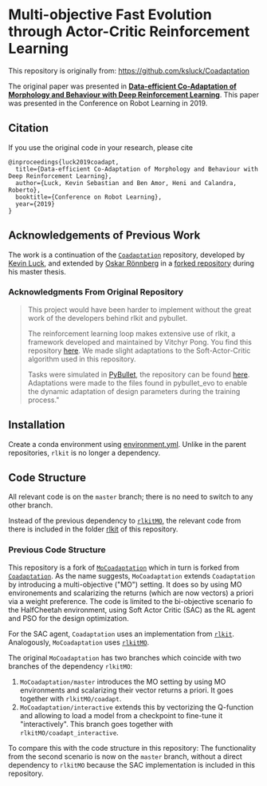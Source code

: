 # Multi-objective Fast Evolution through Actor-Critic Reinforcement Learning
This repository is originally from: https://github.com/ksluck/Coadaptation

The original paper was presented in [**Data-efficient Co-Adaptation of Morphology and Behaviour with Deep Reinforcement Learning**](https://research.fb.com/publications/data-efficient-co-adaptation-of-morphology-and-behaviour-with-deep-reinforcement-learning/).
This paper was presented in the Conference on Robot Learning in 2019.

## Citation
If you use the original code in your research, please cite
```
@inproceedings{luck2019coadapt,
  title={Data-efficient Co-Adaptation of Morphology and Behaviour with Deep Reinforcement Learning},
  author={Luck, Kevin Sebastian and Ben Amor, Heni and Calandra, Roberto},
  booktitle={Conference on Robot Learning},
  year={2019}
}
```

## Acknowledgements of Previous Work
The work is a continuation of the [`Coadaptation`](https://github.com/ksluck/Coadaptation) repository, developed by [Kevin Luck](https://github.com/ksluck), and extended by [Oskar Rönnberg](https://github.com/psyberprimate) in a [forked repository](https://github.com/psyberprimate/MoCoadaptation) during his master thesis.

### Acknowledgments From Original Repository

> This project would have been harder to implement without the great work of
> the developers behind rlkit and pybullet.
>
> The reinforcement learning loop makes extensive use of rlkit, a framework developed
> and maintained by Vitchyr Pong. You find this repository [here](https://github.com/vitchyr/rlkit).
> We made slight adaptations to the Soft-Actor-Critic algorithm used in this repository.
>
> Tasks were simulated in [PyBullet](https://pybullet.org/wordpress/), the
> repository can be found [here](https://github.com/bulletphysics/bullet3/tree/master/examples/pybullet).
> Adaptations were made to the files found in pybullet_evo to enable the dynamic adaptation
> of design parameters during the training process."

## Installation

Create a conda environment using [environment.yml](environment.yml). Unlike in the parent repositories, `rlkit` is no longer a dependency. 

## Code Structure

All relevant code is on the `master` branch; there is no need to switch to any other branch.

Instead of the previous dependency to [`rlkitMO`](https://github.com/psyberprimate/rlkitMO), the relevant code from there is included in the folder [rlkit](/rlkit) of this repository.

### Previous Code Structure

This repository is a fork of [`MoCoadaptation`](https://github.com/psyberprimate/MoCoadaptation) which in turn is forked from [`Coadaptation`](https://github.com/ksluck/Coadaptation). As the name suggests, `MoCoadaptation` extends `Coadaptation` by introducing a multi-objective ("MO") setting. It does so by using MO environements and scalarizing the returns (which are now vectors) a priori via a weight preference. The code is limited to the bi-objective scenario fo the HalfCheetah environment, using Soft Actor Critic (SAC) as the RL agent and PSO for the design optimization.

For the SAC agent, `Coadaptation` uses an implementation from [`rlkit`](https://github.com/rail-berkeley/rlkit). Analogously, `MoCoadaptation` uses [`rlkitMO`](https://github.com/psyberprimate/rlkitMO).

The original `MoCoadaptation` has two branches which coincide with two branches of the dependency `rlkitMO`:

1. `MoCoadaptation/master` introduces the MO setting by using MO environments and scalarizing their vector returns a priori. It goes together with `rlkitMO/coadapt`.
2. `MoCoadaptation/interactive` extends this by vectorizing the Q-function and allowing to load a model from a checkpoint to fine-tune it "interactively". This branch goes together with `rlkitMO/coadapt_interactive`.

To compare this with the code structure in this repository: The functionality from the second scenario is now on the `master` branch, without a direct dependency to `rlkitMO` because the SAC implementation is included in this repository.
